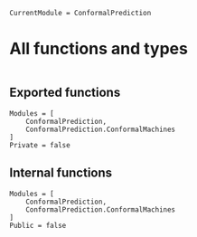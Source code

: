 ```@meta
CurrentModule = ConformalPrediction
```

# All functions and types

```@index
```

## Exported functions

```@autodocs
Modules = [
    ConformalPrediction,
    ConformalPrediction.ConformalMachines
]
Private = false
```

## Internal functions

```@autodocs
Modules = [
    ConformalPrediction,
    ConformalPrediction.ConformalMachines
]
Public = false
```